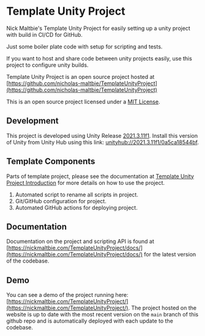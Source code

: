 # Template Unity Project

Nick Maltbie's Template Unity Project for
easily setting up a unity project
with build in CI/CD for GitHub.

Just some boiler plate code with setup for
scripting and tests.

If you want to host and share code between unity projects easily,
use this project to configure unity builds.

Template Unity Project is an open source project hosted at
[https://github.com/nicholas-maltbie/TemplateUnityProject](https://github.com/nicholas-maltbie/TemplateUnityProject)

This is an open source project licensed under a [MIT License](LICENSE.txt).

## Development

This project is developed using Unity Release [2021.3.11f1](https://unity3d.com/unity/whats-new/2021.3.11).
Install this version of Unity from Unity Hub using this link:
[unityhub://2021.3.11f1/0a5ca18544bf](unityhub://2021.3.11f1/0a5ca18544bf).

## Template Components

Parts of template project, please see the documentation at
[Template Unity Project Introduction](https://nickmaltbie.com/TemplateUnityProject/docs/manual/introduction.html)
for more details on how to use the project.

1. Automated script to rename all scripts in project.
1. Git/GitHub configuration for project.
1. Automated GitHub actions for deploying project.

## Documentation

Documentation on the project and scripting API is found at
[https://nickmaltbie.com/TemplateUnityProject/docs/](https://nickmaltbie.com/TemplateUnityProject/docs/)
for the latest version of the codebase.

## Demo

You can see a demo of the project running here:
[https://nickmaltbie.com/TemplateUnityProject/](https://nickmaltbie.com/TemplateUnityProject/).
The project hosted on the website is up to date with the most recent
version on the `main` branch of this github repo
and is automatically deployed with each update to the codebase.
